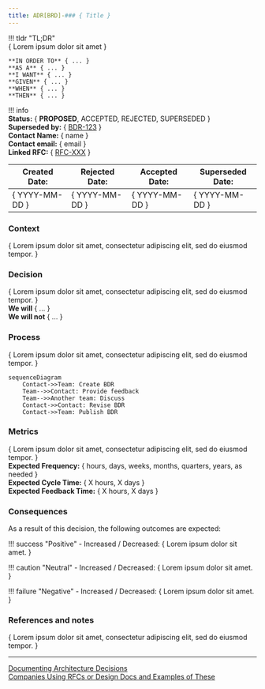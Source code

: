 ```yaml
---
title: ADR[BRD]-### { Title }
---
```

<!---
The decision record document is used to record an important decision as well as the context and expected outcomes. The most common use cases are when a decision is controversial, complex, or a compromise. Typically, these decisions are related to business (BDR) or architectural (ADR) issues. More detailed discussions can be recorded in a Request for Comment (RFC) document. These should be linked to the decision record.

File name: [A,B]DR-###_<TITLE>.md
--->

!!! tldr "TL;DR"  
    { Lorem ipsum dolor sit amet }  
    
    **IN ORDER TO** { ... }  
    **AS A** { ... }  
    **I WANT** { ... }  
    **GIVEN** { ... }  
    **WHEN** { ... }  
    **THEN** { ... }  

!!! info  
    **Status:** { **PROPOSED**, ACCEPTED, REJECTED, SUPERSEDED }  
    **Superseded by:** { [BDR-123]() }  
    **Contact Name:** { name }  
    **Contact email:** { email }  
    **Linked RFC:** { [RFC-XXX]() }  

|**Created Date:**|**Rejected Date:**|**Accepted Date:**|**Superseded Date:**|
|---|---|---|---|
|{ YYYY-MM-DD }|{ YYYY-MM-DD }|{ YYYY-MM-DD }|{ YYYY-MM-DD }|

### Context
{ Lorem ipsum dolor sit amet, consectetur adipiscing elit, sed do eiusmod tempor. }  

### Decision
{ Lorem ipsum dolor sit amet, consectetur adipiscing elit, sed do eiusmod tempor. }  
**We will** { ... }  
**We will not** { ... }  

### Process
{ Lorem ipsum dolor sit amet, consectetur adipiscing elit, sed do eiusmod tempor. }  
<!--- Sequence diagrams are useful for depicting the interactions between the people involved in the decision making process. --->
```mermaid
sequenceDiagram
    Contact->>Team: Create BDR
    Team-->>Contact: Provide feedback
    Team-->>Another team: Discuss
    Contact->>Contact: Revise BDR
    Contact->>Team: Publish BDR
```

### Metrics
<!--- Use Frequency to record the frequency a decision is made. Use the Cycle Time to record the elapsed time it takes to make the decision. The Feedback Time is the time between the decision being made and the outcome.--->
{ Lorem ipsum dolor sit amet, consectetur adipiscing elit, sed do eiusmod tempor. }  
**Expected Frequency:** { hours, days, weeks, months, quarters, years, as needed }  
**Expected Cycle Time:** { X hours, X days }  
**Expected Feedback Time:** { X hours, X days }  

### Consequences
As a result of this decision, the following outcomes are expected:

!!! success "Positive"
    - Increased / Decreased: { Lorem ipsum dolor sit amet. }

!!! caution "Neutral"
    - Increased / Decreased: { Lorem ipsum dolor sit amet. }

!!! failure "Negative"
    - Increased / Decreased: { Lorem ipsum dolor sit amet. }

### References and notes
{ Lorem ipsum dolor sit amet, consectetur adipiscing elit, sed do eiusmod tempor. }  

----

[Documenting Architecture Decisions](http://thinkrelevance.com/blog/2011/11/15/documenting-architecture-decisions)  
[Companies Using RFCs or Design Docs and Examples of These](https://blog.pragmaticengineer.com/rfcs-and-design-docs/)